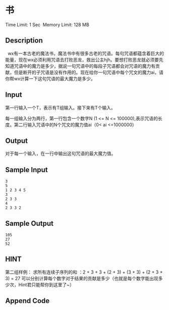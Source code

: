 # 书
Time Limit: 1 Sec  Memory Limit: 128 MB


## Description
  wx有一本古老的魔法书，魔法书中有很多古老的咒语。每句咒语都蕴含着巨大的能量，现在wx必须利用咒语去打败恶龙，救出公主hjh。要想打败恶龙就必须要先知道咒语中的魔力是多少，据说一句咒语中的每段子咒语都会对咒语的魔力有贡献，但是断开的子咒语是没有作用的。现在给你一句咒语中每个咒文的魔力ai，请你帮wx计算一下这句咒语的最大魔力是多少。




## Input
第一行输入一个T，表示有T组输入。接下来有T个输入。

每一组输入分为两行，第一行包含一个数字N (1 <= N <= 100000),表示咒语的长度。第二行输入咒语中的N个咒文的魔力值ai（0< ai <=1000000）


## Output
对于每一个输入，在一行中输出这句咒语的最大魔力值。



## Sample Input
```
3
5
1 2 3 4 5
3
2 3 3
4
2 3 3 2
```
## Sample Output
```
105
27
52

```

## HINT
第二组样例：
求所有连续子序列的和 ：2 + 3 + 3 + (2 + 3) + (3 + 3) + (2 + 3 + 3) = 27
可以分别计算每个数字对于结果的贡献是多少（也就是每个数字能出现多少次，Hint君只能帮你到这里了~）

## Append Code
